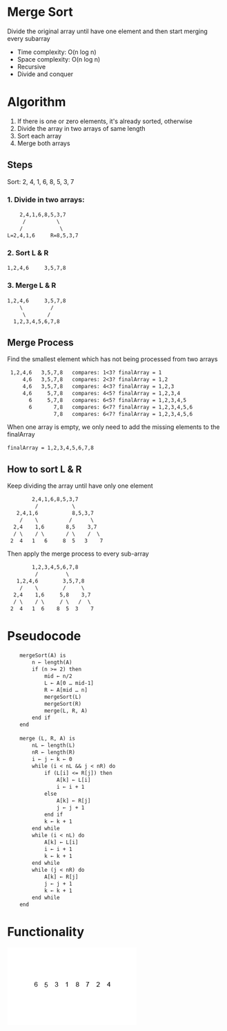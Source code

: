 # Merge Sort

Divide the original array until have one element and then start merging every subarray

- Time complexity: O(n log n)
- Space complexity: O(n log n)
- Recursive
- Divide and conquer

# Algorithm

1. If there is one or zero elements, it's already sorted, otherwise
2. Divide the array in two arrays of same length
3. Sort each array
4. Merge both arrays

## Steps

Sort: 2, 4, 1, 6, 8, 5, 3, 7

### 1. Divide in two arrays:

        2,4,1,6,8,5,3,7
         /          \
        /            \
    L=2,4,1,6     R=8,5,3,7
     
    
### 2. Sort L & R

    1,2,4,6     3,5,7,8
    
### 3. Merge L & R

    1,2,4,6     3,5,7,8
        \         /
         \       /
      1,2,3,4,5,6,7,8
   
## Merge Process

Find the smallest element which has not being processed from two arrays
        
     1,2,4,6   3,5,7,8   compares: 1<3? finalArray = 1 
         4,6   3,5,7,8   compares: 2<3? finalArray = 1,2
         4,6   3,5,7,8   compares: 4<3? finalArray = 1,2,3
         4,6     5,7,8   compares: 4<5? finalArray = 1,2,3,4
           6     5,7,8   compares: 6<5? finalArray = 1,2,3,4,5
           6       7,8   compares: 6<7? finalArray = 1,2,3,4,5,6
                   7,8   compares: 6<7? finalArray = 1,2,3,4,5,6
                   
When one array is empty, we only need to add the missing elements to the finalArray

    finalArray = 1,2,3,4,5,6,7,8
     
    
## How to sort L & R

Keep dividing the array until have only one element

            2,4,1,6,8,5,3,7
             /           \
       2,4,1,6           8,5,3,7
        /    \          /      \
      2,4    1,6       8,5    3,7
      / \    / \       / \    /  \
     2  4   1   6     8  5   3    7
     
Then apply the merge process to every sub-array

            1,2,3,4,5,6,7,8
             /         \
       1,2,4,6        3,5,7,8
        /    \        /     \
      2,4    1,6     5,8    3,7
      / \    / \     / \   /  \
     2  4   1  6    8  5  3    7
    
# Pseudocode
```
    mergeSort(A) is
        n ← length(A)
        if (n >= 2) then
            mid ← n/2
            L ← A[0 … mid-1]
            R ← A[mid … n]
            mergeSort(L)
            mergeSort(R)
            merge(L, R, A)
        end if
    end
    
    merge (L, R, A) is
        nL ← length(L)
        nR ← length(R)
        i ← j ← k ← 0
        while (i < nL && j < nR) do
            if (L[i] <= R[j]) then
                A[k] ← L[i] 
                i ← i + 1
            else
                A[k] ← R[j]
                j ← j + 1
            end if
            k ← k + 1
        end while
        while (i < nL) do
            A[k] ← L[i] 
            i ← i + 1
            k ← k + 1
        end while
        while (j < nR) do
            A[k] ← R[j]
            j ← j + 1
            k ← k + 1
        end while
    end
```

# Functionality
![mergeSortGif](Merge-sort.gif)

